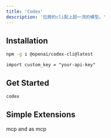 ```yaml
---
title: 'Codex'
description: '拉胯的cli配上超一流的模型。'
---
```


## Installation

```bash
npm -g i @openai/codex-cli@latest
```

```text
import custom_key = "your-api-key"
```

## Get Started

```bash
codex
```

## Simple Extensions

mcp and as mcp
